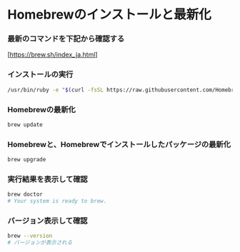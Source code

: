# Homebrewのインストールと最新化


### 最新のコマンドを下記から確認する

[<https://brew.sh/index_ja.html>]

### インストールの実行

```bash
/usr/bin/ruby -e "$(curl -fsSL https://raw.githubusercontent.com/Homebrew/install/master/install)"
```

### Homebrewの最新化

```bash
brew update
```

### Homebrewと、Homebrewでインストールしたパッケージの最新化

```bash
brew upgrade
```

### 実行結果を表示して確認

```bash
brew doctor
# Your system is ready to brew.
```

### バージョン表示して確認

```bash
brew --version
# バージョンが表示される
```
